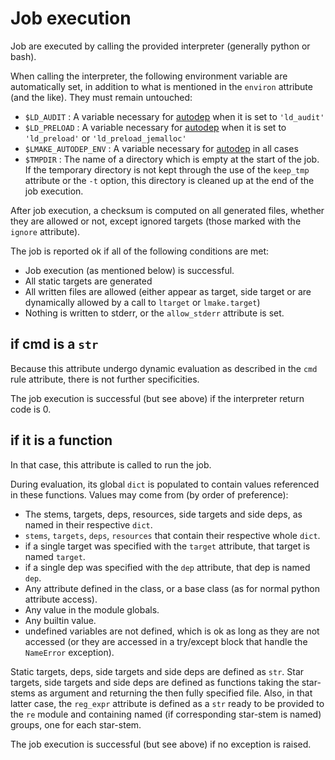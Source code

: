 <!-- This file is part of the open-lmake distribution (git@github.com:cesar-douady/open-lmake.git)-->
<!-- Copyright (c) 2023-2025 Doliam-->
<!-- This program is free software: you can redistribute/modify under the terms of the GPL-v3 (https://www.gnu.org/licenses/gpl-3.0.html).-->
<!-- This program is distributed WITHOUT ANY WARRANTY, without even the implied warranty of MERCHANTABILITY or FITNESS FOR A PARTICULAR PURPOSE.-->

# Job execution

Job are executed by calling the provided interpreter (generally python or bash).

When calling the interpreter, the following environment variable are automatically set, in addition to what is mentioned in the `environ` attribute (and the like).
They must remain untouched:

- `$LD_AUDIT`          : A variable necessary for [autodep](autodep.html) when it is set to `'ld_audit'`
- `$LD_PRELOAD`        : A variable necessary for [autodep](autodep.html) when it is set to `'ld_preload'` or `'ld_preload_jemalloc'`
- `$LMAKE_AUTODEP_ENV` : A variable necessary for [autodep](autodep.html) in all cases
- `$TMPDIR`            : The name of a directory which is empty at the start of the job.
  If the temporary directory is not kept through the use of the `keep_tmp` attribute or the `-t` option, this directory is cleaned up at the end of the job execution.

After job execution, a checksum is computed on all generated files, whether they are allowed or not, except ignored targets (those marked with the `ignore` attribute).

The job is reported ok if all of the following conditions are met:

- Job execution (as mentioned below) is successful.
- All static targets are generated
- All written files are allowed (either appear as target, side target or are dynamically allowed by a call to `ltarget` or `lmake.target`)
- Nothing is written to stderr, or the `allow_stderr` attribute is set.

## if cmd is a `str`

Because this attribute undergo dynamic evaluation as described in the `cmd` rule attribute, there is not further specificities.

The job execution is successful (but see above) if the interpreter return code is 0.

## if it is a function

In that case, this attribute is called to run the job.

During evaluation, its global `dict` is populated to contain values referenced in these functions.
Values may come from (by order of preference):

- The stems, targets, deps, resources, side targets and side deps, as named in their respective `dict`.
- `stems`, `targets`, `deps`, `resources` that contain their respective whole `dict`.
- if a single target was specified with the `target` attribute, that target is named `target`.
- if a single dep was specified with the `dep` attribute, that dep is named `dep`.
- Any attribute defined in the class, or a base class (as for normal python attribute access).
- Any value in the module globals.
- Any builtin value.
- undefined variables are not defined, which is ok as long as they are not accessed (or they are accessed in a try/except block that handle the `NameError` exception).

Static targets, deps, side targets and side deps are defined as `str`.
Star targets, side targets and side deps are defined as functions taking the star-stems as argument and returning the then fully specified file.
Also, in that latter case, the `reg_expr` attribute is defined as a `str` ready to be provided to the `re` module
and containing named (if corresponding star-stem is named) groups, one for each star-stem.

The job execution is successful (but see above) if no exception is raised.
